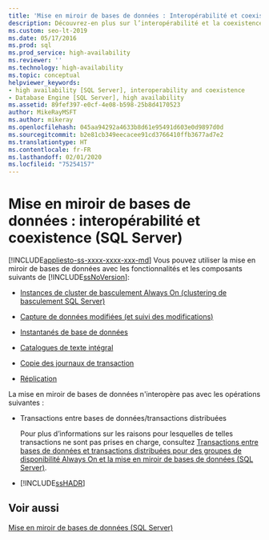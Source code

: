 ```yaml
---
title: 'Mise en miroir de bases de données : Interopérabilité et coexistence'
description: Découvrez-en plus sur l’interopérabilité et la coexistence de la mise en miroir de bases de données SQL Server et d’autres fonctionnalités de SQL Server, telles que les catalogues de texte intégral, les instantanés de base de données, la copie des journaux de transaction, la réplication et les instances de cluster de basculement.
ms.custom: seo-lt-2019
ms.date: 05/17/2016
ms.prod: sql
ms.prod_service: high-availability
ms.reviewer: ''
ms.technology: high-availability
ms.topic: conceptual
helpviewer_keywords:
- high availability [SQL Server], interoperability and coexistence
- Database Engine [SQL Server], high availability
ms.assetid: 89fef397-e0cf-4e08-b598-25b8d4170523
author: MikeRayMSFT
ms.author: mikeray
ms.openlocfilehash: 045aa94292a4633b8d61e95491d603e0d9897d0d
ms.sourcegitcommit: b2e81cb349eecacee91cd3766410ffb3677ad7e2
ms.translationtype: HT
ms.contentlocale: fr-FR
ms.lasthandoff: 02/01/2020
ms.locfileid: "75254157"
---
```

# <a name="database-mirroring-interoperability-and-coexistence-sql-server"></a>Mise en miroir de bases de données : interopérabilité et coexistence (SQL Server)
[!INCLUDE[appliesto-ss-xxxx-xxxx-xxx-md](../../includes/appliesto-ss-xxxx-xxxx-xxx-md.md)]
  Vous pouvez utiliser la mise en miroir de bases de données avec les fonctionnalités et les composants suivants de [!INCLUDE[ssNoVersion](../../includes/ssnoversion-md.md)]:  
  
-   [Instances de cluster de basculement Always On (clustering de basculement SQL Server)](../../database-engine/database-mirroring/database-mirroring-and-sql-server-failover-cluster-instances.md)  
  
-   [Capture de données modifiées (et suivi des modifications)](../../relational-databases/track-changes/change-data-capture-and-other-sql-server-features.md)  
  
-   [Instantanés de base de données](../../database-engine/database-mirroring/database-mirroring-and-database-snapshots-sql-server.md)  
  
-   [Catalogues de texte intégral](../../database-engine/database-mirroring/database-mirroring-and-full-text-catalogs-sql-server.md)  
  
-   [Copie des journaux de transaction](../../database-engine/database-mirroring/database-mirroring-and-log-shipping-sql-server.md)  
  
-   [Réplication](../../database-engine/database-mirroring/database-mirroring-and-replication-sql-server.md)  
  
 La mise en miroir de bases de données n'interopère pas avec les opérations suivantes :  
  
-   Transactions entre bases de données/transactions distribuées  
  
     Pour plus d’informations sur les raisons pour lesquelles de telles transactions ne sont pas prises en charge, consultez [Transactions entre bases de données et transactions distribuées pour des groupes de disponibilité Always On et la mise en miroir de bases de données &#40;SQL Server&#41;](../../database-engine/availability-groups/windows/transactions-always-on-availability-and-database-mirroring.md).  
  
-   [!INCLUDE[ssHADR](../../includes/sshadr-md.md)]  
  
## <a name="see-also"></a>Voir aussi  
 [Mise en miroir de bases de données &#40;SQL Server&#41;](../../database-engine/database-mirroring/database-mirroring-sql-server.md)  
  
  

